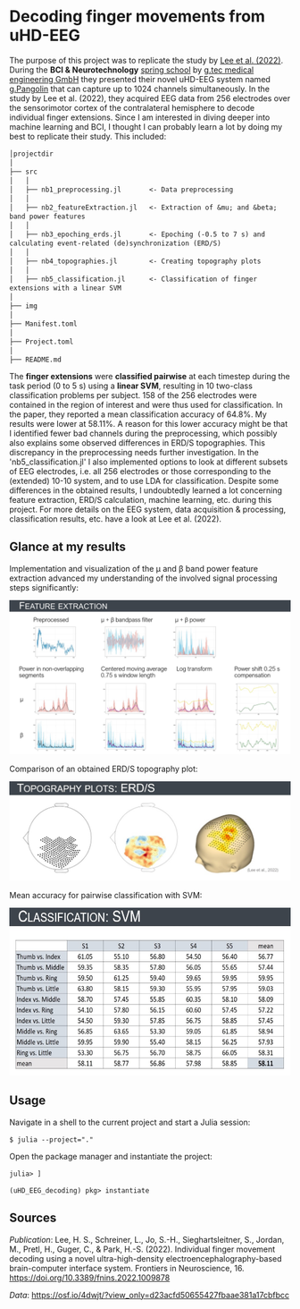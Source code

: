 # **Decoding finger movements from uHD-EEG**
The purpose of this project was to replicate the study by [Lee et al. (2022)](https://doi.org/10.3389/fnins.2022.1009878). During the **BCI & Neurotechnology** [spring school](https://www.gtec.at/de/spring-school-2023/) by [g.tec medical engineering GmbH](https://www.gtec.at/) they presented their novel uHD-EEG system named [g.Pangolin](https://www.gtec.at/product/g-pangolin-electrodes/) that can capture up to 1024 channels simultaneously. In the study by Lee et al. (2022), they acquired EEG data from 256 electrodes over the sensorimotor cortex of the contralateral hemisphere to decode individual finger extensions. Since I am interested in diving deeper into machine learning and BCI, I thought I can probably learn a lot by doing my best to replicate their study. This included:

```
│projectdir
│
├── src
│   │
│   ├── nb1_preprocessing.jl       <- Data preprocessing
│   │
│   ├── nb2_featureExtraction.jl   <- Extraction of &mu; and &beta; band power features
│   │
│   ├── nb3_epoching_erds.jl       <- Epoching (-0.5 to 7 s) and calculating event-related (de)synchronization (ERD/S)
│   │
│   ├── nb4_topographies.jl        <- Creating topography plots
│   │
│   ├── nb5_classification.jl      <- Classification of finger extensions with a linear SVM
│
├── img
│
├── Manifest.toml
│
├── Project.toml
│
├── README.md
```

The **finger extensions** were **classified pairwise** at each timestep during the task period (0 to 5 s) using a **linear SVM**, resulting in 10 two-class classification problems per subject. 158 of the 256 electrodes were contained in the region of interest and were thus used for classification. In the paper, they reported a mean classification accuracy of 64.8%. My results were lower at 58.11%. A reason for this lower accuracy might be that I identified fewer bad channels during the preprocessing, which possibly also explains some observed differences in ERD/S topographies. This discrepancy in the preprocessing needs further investigation. In the 'nb5_classification.jl' I also implemented options to look at different subsets of EEG electrodes, i.e. all 256 electrodes or those corresponding to the (extended) 10-10 system, and to use LDA for classification. Despite some differences in the obtained results, I undoubtedly learned a lot concerning feature extraction, ERD/S calculation, machine learning, etc. during this project. For more details on the EEG system, data acquisition & processing, classification results, etc. have a look at Lee et al. (2022).

## Glance at my results

Implementation and visualization of the &mu; and &beta; band power feature extraction advanced my understanding of the involved signal processing steps significantly:

![featureExtraction](img/featureExtraction.jpg)

Comparison of an obtained ERD/S topography plot:

![topo_erds](img/topo_erds.jpg)

Mean accuracy for pairwise classification with SVM:

<img src="./img/classification_accuracy_SVM.jpg" alt="classification_accuracy_SVM" width="600" height="300"/>

## Usage
Navigate in a shell to the current project and start a Julia session:

```console
$ julia --project="."
```

Open the package manager and instantiate the project:

```console
julia> ]
```

```console
(uHD_EEG_decoding) pkg> instantiate
```

## Sources
*Publication*: Lee, H. S., Schreiner, L., Jo, S.-H., Sieghartsleitner, S., Jordan, M., Pretl, H., Guger, C., & Park, H.-S. (2022). Individual finger movement decoding using a novel ultra-high-density electroencephalography-based brain-computer interface system. Frontiers in Neuroscience, 16. https://doi.org/10.3389/fnins.2022.1009878

*Data*: https://osf.io/4dwjt/?view_only=d23acfd50655427fbaae381a17cbfbcc